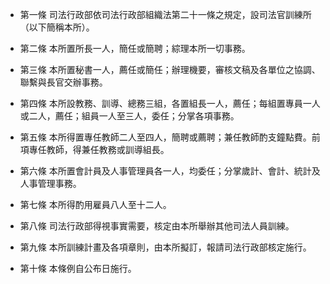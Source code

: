 * 第一條 司法行政部依司法行政部組織法第二十一條之規定，設司法官訓練所（以下簡稱本所）。

* 第二條 本所置所長一人，簡任或簡聘；綜理本所一切事務。

* 第三條 本所置秘書一人，薦任或簡任；辦理機要，審核文稿及各單位之協調、聯繫與長官交辦事務。

* 第四條 本所設教務、訓導、總務三組，各置組長一人，薦任；每組置專員一人或二人，薦任；組員一人至三人，委任；分掌各項事務。

* 第五條 本所得置專任教師二人至四人，簡聘或薦聘；兼任教師酌支鐘點費。前項專任教師，得兼任教務或訓導組長。

* 第六條 本所置會計員及人事管理員各一人，均委任；分掌歲計、會計、統計及人事管理事務。

* 第七條 本所得酌用雇員八人至十二人。

* 第八條 司法行政部得視事實需要，核定由本所舉辦其他司法人員訓練。

* 第九條 本所訓練計畫及各項章則，由本所擬訂，報請司法行政部核定施行。

* 第十條 本條例自公布日施行。

